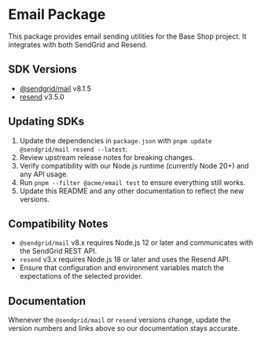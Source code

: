 # Email Package

This package provides email sending utilities for the Base Shop project. It integrates with both SendGrid and Resend.

## SDK Versions

- [@sendgrid/mail](https://www.npmjs.com/package/@sendgrid/mail) v8.1.5
- [resend](https://www.npmjs.com/package/resend) v3.5.0

## Updating SDKs

1. Update the dependencies in `package.json` with `pnpm update @sendgrid/mail resend --latest`.
2. Review upstream release notes for breaking changes.
3. Verify compatibility with our Node.js runtime (currently Node 20+) and any API usage.
4. Run `pnpm --filter @acme/email test` to ensure everything still works.
5. Update this README and any other documentation to reflect the new versions.

## Compatibility Notes

- `@sendgrid/mail` v8.x requires Node.js 12 or later and communicates with the SendGrid REST API.
- `resend` v3.x requires Node.js 18 or later and uses the Resend API.
- Ensure that configuration and environment variables match the expectations of the selected provider.

## Documentation

Whenever the `@sendgrid/mail` or `resend` versions change, update the version numbers and links above so our documentation stays accurate.

